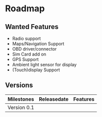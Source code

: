 # Roadmap

## Wanted Features

- Radio support
- Maps/Navigation Support
- OBD driver/connector
- Sim Card add on
- GPS Support
- Ambient light sensor for display
- (Touch)display Support


## Versions

|Milestones | Releasedate | Features
|---|---| --- |
| Version 0.1| | |



